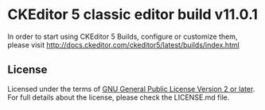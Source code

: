 CKEditor 5 classic editor build v11.0.1
=======================================

In order to start using CKEditor 5 Builds, configure or customize them, please
visit http://docs.ckeditor.com/ckeditor5/latest/builds/index.html

## License

Licensed under the terms of [GNU General Public License Version 2 or later](http://www.gnu.org/licenses/gpl.html). For
full details about the license, please check the LICENSE.md file.
